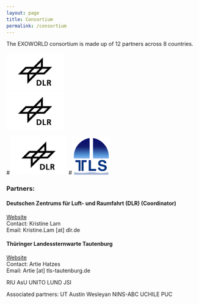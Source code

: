 ```yaml
---
layout: page
title: Consortium
permalink: /consortium
---
```


The EXOWORLD consortium is made up of 12 partners across 8 countries.

<div class="images-container">
	<div class="image">
    	<img src="/assets/img/dlr-logo.jpeg" alt="Tautenburg logo" height="100">
	</div>
	<div class="image">
    	<img src="/assets/img/dlr-logo.jpeg" alt="DLR logo" height="100">
	</div>
	
</div>

#<img src="/assets/img/dlr-logo.jpeg" alt="DLR logo" height="100">
#<img src="/assets/img/tautenburg-logo.png" alt="Tautenburg logo" height="100">



<h3>Partners:</h3>

<h4><b>Deutschen Zentrums für Luft- und Raumfahrt (DLR) (Coordinator)</b></h4>
<a href="https://www.dlr.de/pf/desktopdefault.aspx/tabid-179/">Website</a>
<br> 
Contact: Kristine Lam
<br>
Email: Kristine.Lam [at] dlr.de

<h4><b>Thüringer Landessternwarte Tautenburg</b></h4>
<a href="http://www.tls-tautenburg.de/TLS/index.php?id=2&L=1">Website</a>
<br>
Contact: Artie Hatzes
<br>
Email: Artie [at] tls-tautenburg.de


RIU
AsU
UNITO
LUND
JSI

Associated partners:
UT Austin
Wesleyan
NINS-ABC
UCHILE
PUC
